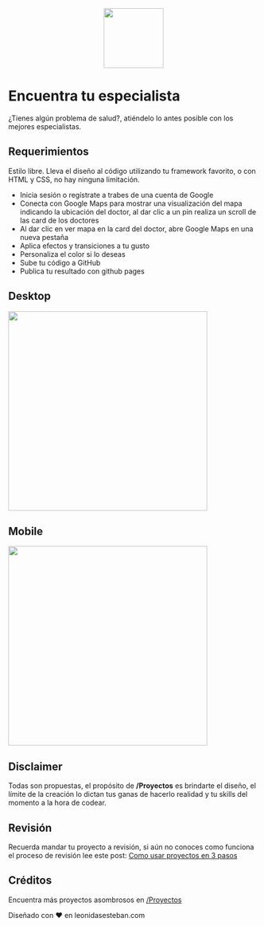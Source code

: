 <div align="center">
<img width="120px"  src="https://raw.githubusercontent.com/no-te-rindas/logo/main/Logo/LeonidasEsteban-destello-envolvente-cuadrada.png" />
</div>

#  Encuentra tu especialista
¿Tienes algún problema de salud?, atiéndelo lo antes posible con los mejores especialistas.

## Requerimientos
Estilo libre. Lleva el diseño al código utilizando tu framework favorito, o con HTML y CSS, no hay ninguna limitación.

- Inicia sesión o regístrate a trabes de una cuenta de Google
- Conecta con Google Maps para mostrar una visualización del mapa indicando la ubicación del doctor, al dar clic a un pin realiza un scroll de las card de los doctores
- Al dar clic en ver mapa en la card del doctor, abre Google Maps en una nueva pestaña
- Aplica efectos y transiciones a tu gusto
- Personaliza el color si lo deseas
- Sube tu código a GitHub
- Publica tu resultado con github pages

## Desktop

<img width="400px"  src="https://raw.githubusercontent.com/uxcristopher/imagenes/main/Readmes/Encuentra%20tu%20especialista/Desktop.jpg" />


## Mobile

<img width="400px" src="https://raw.githubusercontent.com/uxcristopher/imagenes/main/Readmes/Encuentra%20tu%20especialista/Mobile.jpg" />

## Disclaimer

Todas son propuestas, el propósito de **/Proyectos** es brindarte el diseño, el límite de la creación lo dictan tus ganas de hacerlo realidad y tu skills del momento a la hora de codear.


## Revisión

Recuerda mandar tu proyecto a revisión, si aún no conoces como funciona el proceso de revisión lee este post: [Como usar proyectos en 3 pasos](https://leonidasesteban.com/blog/como-usar-proyectos-en-3-pasos)

## Créditos

Encuentra más proyectos asombrosos en [/Proyectos](https://leonidasesteban.com/proyectos)

Diseñado con ♥️ en leonidasesteban.com